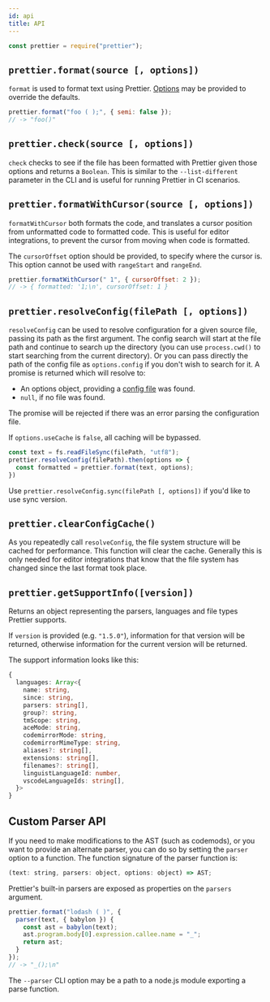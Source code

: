```yaml
---
id: api
title: API
---
```


```js
const prettier = require("prettier");
```

## `prettier.format(source [, options])`

`format` is used to format text using Prettier. [Options](options.md) may be provided to override the defaults.

```js
prettier.format("foo ( );", { semi: false });
// -> "foo()"
```

## `prettier.check(source [, options])`

`check` checks to see if the file has been formatted with Prettier given those options and returns a `Boolean`.
This is similar to the `--list-different` parameter in the CLI and is useful for running Prettier in CI scenarios.

## `prettier.formatWithCursor(source [, options])`

`formatWithCursor` both formats the code, and translates a cursor position from unformatted code to formatted code.
This is useful for editor integrations, to prevent the cursor from moving when code is formatted.

The `cursorOffset` option should be provided, to specify where the cursor is. This option cannot be used with `rangeStart` and `rangeEnd`.

```js
prettier.formatWithCursor(" 1", { cursorOffset: 2 });
// -> { formatted: '1;\n', cursorOffset: 1 }
```

## `prettier.resolveConfig(filePath [, options])`

`resolveConfig` can be used to resolve configuration for a given source file, passing its path as the first argument.
The config search will start at the file path and continue to search up the directory (you can use `process.cwd()` to start
searching from the current directory).
Or you can pass directly the path of the config file as `options.config` if you don't wish to search for it.
A promise is returned which will resolve to:
* An options object, providing a [config file](configuration.md) was found.
* `null`, if no file was found.

The promise will be rejected if there was an error parsing the configuration file.

If `options.useCache` is `false`, all caching will be bypassed.

```js
const text = fs.readFileSync(filePath, "utf8");
prettier.resolveConfig(filePath).then(options => {
  const formatted = prettier.format(text, options);
})
```

Use `prettier.resolveConfig.sync(filePath [, options])` if you'd like to use sync version.

## `prettier.clearConfigCache()`

As you repeatedly call `resolveConfig`, the file system structure will be cached for performance.
This function will clear the cache. Generally this is only needed for editor integrations that
know that the file system has changed since the last format took place.

## `prettier.getSupportInfo([version])`

Returns an object representing the parsers, languages and file types Prettier
supports.

If `version` is provided (e.g. `"1.5.0"`), information for that version will be
returned, otherwise information for the current version will be returned.

The support information looks like this:

```typescript
{
  languages: Array<{
    name: string,
    since: string,
    parsers: string[],
    group?: string,
    tmScope: string,
    aceMode: string,
    codemirrorMode: string,
    codemirrorMimeType: string,
    aliases?: string[],
    extensions: string[],
    filenames?: string[],
    linguistLanguageId: number,
    vscodeLanguageIds: string[],
  }>
}
```

## Custom Parser API

If you need to make modifications to the AST (such as codemods), or you want to provide an alternate parser, you can do so by setting the `parser` option to a function. The function signature of the parser function is:
```js
(text: string, parsers: object, options: object) => AST;
```

Prettier's built-in parsers are exposed as properties on the `parsers` argument.

```js
prettier.format("lodash ( )", {
  parser(text, { babylon }) {
    const ast = babylon(text);
    ast.program.body[0].expression.callee.name = "_";
    return ast;
  }
});
// -> "_();\n"
```

The `--parser` CLI option may be a path to a node.js module exporting a parse function.
